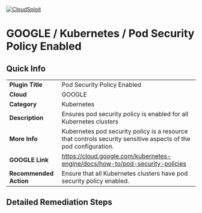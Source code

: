 [![CloudSploit](https://cloudsploit.com/img/logo-new-big-text-100.png "CloudSploit")](https://cloudsploit.com)

# GOOGLE / Kubernetes / Pod Security Policy Enabled

## Quick Info

| | |
|-|-|
| **Plugin Title** | Pod Security Policy Enabled |
| **Cloud** | GOOGLE |
| **Category** | Kubernetes |
| **Description** | Ensures pod security policy is enabled for all Kubernetes clusters |
| **More Info** | Kubernetes pod security policy is a resource that controls security sensitive aspects of the pod configuration. |
| **GOOGLE Link** | https://cloud.google.com/kubernetes-engine/docs/how-to/pod-security-policies |
| **Recommended Action** | Ensure that all Kubernetes clusters have pod security policy enabled. |

## Detailed Remediation Steps

